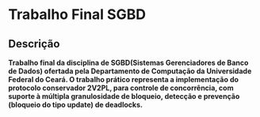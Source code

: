# Trabalho Final SGBD
## Descrição
**Trabalho final da disciplina de SGBD(Sistemas Gerenciadores de Banco de Dados) ofertada pela Departamento de Computação da Universidade Federal do Ceará.
O trabalho prático representa a implementação do protocolo conservador 2V2PL, para controle de concorrência, com suporte à múltipla granulosidade de bloqueio, 
detecção e prevenção (bloqueio do tipo update) de deadlocks.**
